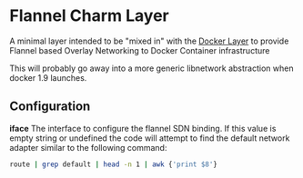 # Flannel Charm Layer

A minimal layer intended to be "mixed in" with the 
[Docker Layer](http://github.com/juju-solutions/layer-docker)
to provide Flannel based Overlay Networking to Docker Container infrastructure

This will probably go away into a more generic libnetwork abstraction when
docker 1.9 launches.

## Configuration

**iface** The interface to configure the flannel SDN binding. If this value is
empty string or undefined the code will attempt to find the default network 
adapter similar to the following command:  
```bash 
route | grep default | head -n 1 | awk {'print $8'}
```
